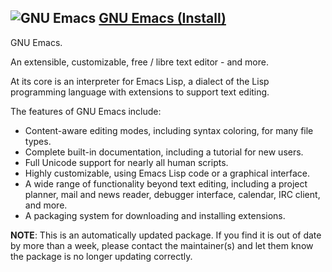 ## ![GNU Emacs](https://cdn.jsdelivr.net/gh/pauby/ChocoPackages@c120885/icons/emacs.png "GNU Emacs") [GNU Emacs (Install)](https://community.chocolatey.org/packages/emacs.install)

GNU Emacs.

An extensible, customizable, free / libre text editor - and more.

At its core is an interpreter for Emacs Lisp, a dialect of the Lisp programming language with extensions to support text editing.

The features of GNU Emacs include:

  * Content-aware editing modes, including syntax coloring, for many file types.
  * Complete built-in documentation, including a tutorial for new users.
  * Full Unicode support for nearly all human scripts.
  * Highly customizable, using Emacs Lisp code or a graphical interface.
  * A wide range of functionality beyond text editing, including a project planner, mail and news reader, debugger interface, calendar, IRC client, and more.
  * A packaging system for downloading and installing extensions.

**NOTE**: This is an automatically updated package. If you find it is out of date by more than a week, please contact the maintainer(s) and let them know the package is no longer updating correctly.